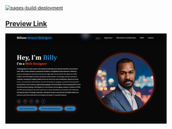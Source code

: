 [![pages-build-deployment](https://github.com/BillStewRod/billstewrod.github.io/actions/workflows/pages/pages-build-deployment/badge.svg)](https://github.com/BillStewRod/billstewrod.github.io/actions/workflows/pages/pages-build-deployment)


## [Preview Link](https://djcalanco.co/)
![preview img](/preview.png)
